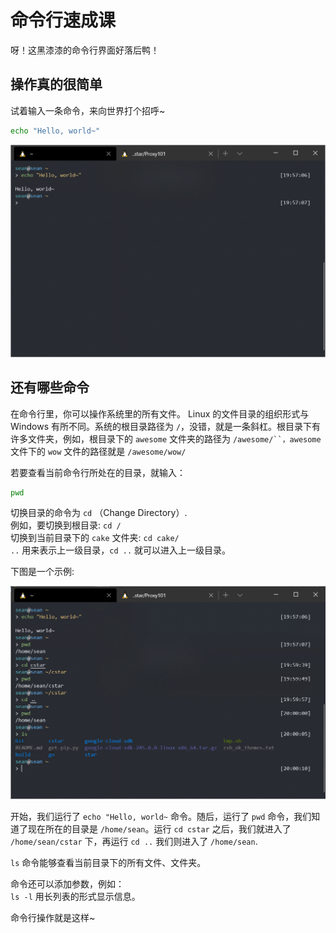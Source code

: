 # 命令行速成课

呀！这黑漆漆的命令行界面好落后鸭！  

## 操作真的很简单

试着输入一条命令，来向世界打个招呼~

```sh
echo "Hello, world~"
```

![小试牛刀](asset/shell-0.png)

## 还有哪些命令

在命令行里，你可以操作系统里的所有文件。 Linux 的文件目录的组织形式与 Windows 有所不同。系统的根目录路径为 `/`，没错，就是一条斜杠。根目录下有许多文件夹，例如，根目录下的 `awesome` 文件夹的路径为 `/awesome/``，awesome` 文件下的 `wow` 文件的路径就是 `/awesome/wow/`

若要查看当前命令行所处在的目录，就输入：

```sh
pwd
```

切换目录的命令为 `cd` （Change Directory）.  
例如，要切换到根目录: `cd /`  
切换到当前目录下的 `cake` 文件夹: `cd cake/`  
`..` 用来表示上一级目录，`cd ..` 就可以进入上一级目录。

下图是一个示例:

![运行命令](asset/shell-cmd.png)

开始，我们运行了 `echo "Hello, world~` 命令。随后，运行了 `pwd` 命令，我们知道了现在所在的目录是 `/home/sean`。运行 `cd cstar` 之后，我们就进入了 `/home/sean/cstar` 下，再运行 `cd ..` 我们则进入了 `/home/sean`.

`ls` 命令能够查看当前目录下的所有文件、文件夹。

命令还可以添加参数，例如：  
`ls -l` 用长列表的形式显示信息。

命令行操作就是这样~
